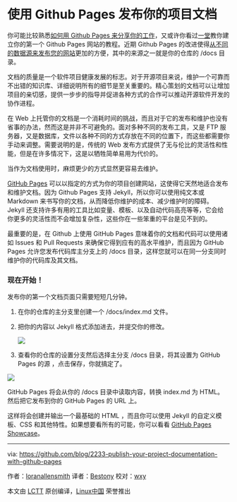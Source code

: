 使用 Github Pages 发布你的项目文档
=====

你可能比较熟悉[如何用 Github Pages 来分享你的工作][3]，又或许你看过[一堂][4]教你建立你的第一个 Github Pages 网站的教程。近期 Github Pages 的改进使得[从不同的数据源来发布您的网站][5]更加的方便，其中的来源之一就是你的仓库的 /docs 目录。

文档的质量是一个软件项目健康发展的标志。对于开源项目来说，维护一个可靠而不出错的知识库、详细说明所有的细节是至关重要的。精心策划的文档可以让增加项目的亲切感，提供一步步的指导并促进各种方式的合作可以推动开源软件开发的协作进程。

在 Web 上托管你的文档是一个消耗时间的挑战，而且对于它的发布和维护也没有省事的办法，然而这是并非不可避免的。面对多种不同的发布工具，又是 FTP 服务器，又是数据库，文件以各种不同的方式存放在不同的位置下，而这些都需要你手动来调整。需要说明的是，传统的 Web 发布方式提供了无与伦比的灵活性和性能，但是在许多情况下，这是以牺牲简单易用为代价的。

当作为文档使用时，麻烦更少的方式显然更容易去维护。

[GitHub Pages][2] 可以以指定的方式为你的项目创建网站，这使得它天然地适合发布和维护文档。因为 Github Pages 支持 Jekyll，所以你可以使用纯文本或 Markdown 来书写你的文档，从而降低你维护的成本、减少维护时的障碍。Jekyll 还支持许多有用的工具比如变量、模板、以及自动代码高亮等等，它会给你更多的灵活性而不会增加复杂性，这些你在一些笨重的平台是见不到的。

最重要的是，在 Github 上使用 GitHub Pages 意味着你的文档和代码可以使用诸如 Issues 和 Pull Requests 来确保它得到应有的高水平维护，而且因为 GitHub Pages 允许您发布代码库主分支上的 /docs 目录，这样您就可以在同一分支同时维护你的代码库及其文档。

### 现在开始！

发布你的第一个文档页面只需要短短几分钟。

1. 在你的仓库的主分支里创建一个 /docs/index.md 文件。

2. 把你的内容以 Jekyll 格式添加进去，并提交你的修改。

	![](https://cloud.githubusercontent.com/assets/3477155/17778793/47c5a586-6533-11e6-982c-ebd41ec6968c.gif)

3. 查看你的仓库的设置分支然后选择主分支 /docs 目录，将其设置为 GitHub Pages 的源 ，点击保存，你就搞定了。

![](https://cloud.githubusercontent.com/assets/3477155/17778792/47c2ecc4-6533-11e6-828a-91980daa7297.gif)

GitHub Pages 将会从你的 /docs 目录中读取内容，转换 index.md 为 HTML。然后把它发布到你的 GitHub Pages 的 URL 上。

这样将会创建并输出一个最基础的 HTML ，而且你可以使用 Jekyll 的自定义模板、CSS 和其他特性。如果想要看所有的可能，你可以看看 [GitHub Pages Showcase][1]。

--------------------------------------------------------------------------------

via: https://github.com/blog/2233-publish-your-project-documentation-with-github-pages

作者：[loranallensmith][a]
译者：[Bestony](https://github.com/bestony)
校对：[wxy](https://github.com/wxy)

本文由 [LCTT](https://github.com/LCTT/TranslateProject) 原创编译，[Linux中国](https://linux.cn/) 荣誉推出

[a]: https://github.com/loranallensmith
[1]: https://github.com/showcases/github-pages-examples
[2]: https://pages.github.com/
[3]: https://www.youtube.com/watch?v=2MsN8gpT6jY
[4]: https://www.youtube.com/watch?v=RaKX4A5EiQo
[5]: https://help.github.com/articles/configuring-a-publishing-source-for-github-pages/
